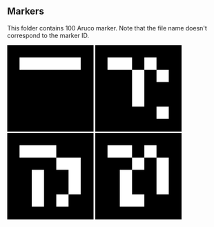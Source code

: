 ## Markers

This folder contains 100 Aruco marker. Note that the file name doesn't correspond to the marker ID.

<img src="https://github.com/hpotechius/DCAITI-Project/blob/master/Markers/marker000.png" width="200">
<img src="https://github.com/hpotechius/DCAITI-Project/blob/master/Markers/marker050.png" width="200">
<img src="https://github.com/hpotechius/DCAITI-Project/blob/master/Markers/marker075.png" width="200">
<img src="https://github.com/hpotechius/DCAITI-Project/blob/master/Markers/marker099.png" width="200">